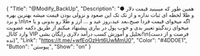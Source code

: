 {
"Title": "@Modify_BackUp",
"Description": "● همین طور که میبینید قیمت دلار و طلا لحظه ای ثبات نداره و از تک تک این صعود و نزولی بودن قیمت میشه بهترین بهره و برد.\n\n• اگه میخوای قیمت فردا صبح،بعد عید،روز عید و ... ارز و طلا رو بدونی و یا میخوای زندگیتو تغییر بدی و خوب پول در بیاری پیشنهاد میکنم از طریق دکمه عضویت وارد کانال VIP تحلیل و آموزش کسب درآمد دلاری رایگان بشی!\n(فرصت و از دست نده)",
"Link": "https://t.me/+wfEoOzHrt6UwMmU0",
"Color": "#4DD0E1",
"Button": "پیوستن",
"Show": "on"
}
